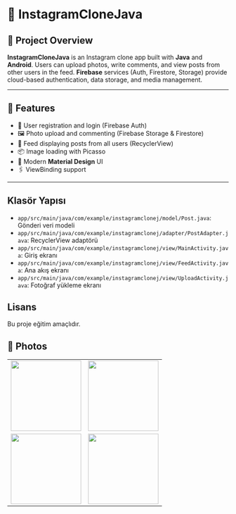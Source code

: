 # 📸 InstagramCloneJava

## 🚀 Project Overview
**InstagramCloneJava** is an Instagram clone app built with **Java** and **Android**. Users can upload photos, write comments, and view posts from other users in the feed. **Firebase** services (Auth, Firestore, Storage) provide cloud-based authentication, data storage, and media management.

---

## 🎯 Features
- 🔐 User registration and login (Firebase Auth)  
- 🖼️ Photo upload and commenting (Firebase Storage & Firestore)  
- 📰 Feed displaying posts from all users (RecyclerView)  
- 📦 Image loading with Picasso  
- 🎨 Modern **Material Design** UI  
- 🖇️ ViewBinding support  

---

## Klasör Yapısı
- `app/src/main/java/com/example/instagramclonej/model/Post.java`: Gönderi veri modeli
- `app/src/main/java/com/example/instagramclonej/adapter/PostAdapter.java`: RecyclerView adaptörü
- `app/src/main/java/com/example/instagramclonej/view/MainActivity.java`: Giriş ekranı
- `app/src/main/java/com/example/instagramclonej/view/FeedActivity.java`: Ana akış ekranı
- `app/src/main/java/com/example/instagramclonej/view/UploadActivity.java`: Fotoğraf yükleme ekranı

## Lisans
Bu proje eğitim amaçlıdır.

## 📸 Photos

<table>
  <tr>
    <td><img width="160" src="https://github.com/user-attachments/assets/fc25eca9-d6bb-4c07-9659-b4346f31b993" /></td>
    <td><img width="160" src="https://github.com/user-attachments/assets/38c0d7a5-b455-465c-8267-29ffbdb0c92e" /></td>
  </tr>
  <tr>
    <td><img width="160" src="https://github.com/user-attachments/assets/abfcd0e0-17b0-472a-9413-e226b5aad46d" /></td>
    <td><img width="160" src="https://github.com/user-attachments/assets/5e29905b-31bc-4b4c-83c2-98b14b7ce53b" /></td>
  </tr>
</table>

